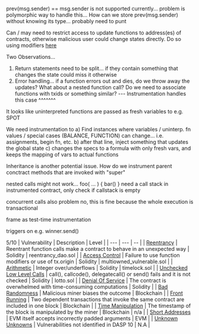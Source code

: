 prev(msg.sender) == msg.sender is not supported currently... problem is polymorphic way to handle this... How can we store prev(msg.sender) without knowing its type... probably need to punt

Can / may need to restrict access to update functions to address(es) of contracts, otherwise malicious user could change states directly. Do so using modifiers [here](https://ethereum.stackexchange.com/questions/24222/how-can-i-restrict-a-function-to-make-it-only-callable-by-one-contract/24223)

Two Observations...
1. Return statements need to be split... if they contain something that changes the state could miss it otherwise
2. Error handling... if a function errors out and dies, do we throw away the updates? What about a nested function call? Do we need to associate functions with txids or something similar?
 --- Instrumentation handles this case ^^^^^^^

It looks like uninterpreted functions are passed as fresh variables to e.g. SPOT

We need instrumentation to
    a) Find instances where variables / uninterp. fn values / special cases (BALANCE, FUNCTION) can change... i.e. assignments, begin fn, etc.
    b) after that line, inject something that updates the global state
    c) changes the specs to a formula with only fresh vars, and keeps the mapping of vars to actual functions

Inheritance is another potential issue. How do we instrument parent conctract methods that are invoked with "super"

nested calls might not work... foo( ... ) { bar() } 
	need a call stack in instrumented contract, only check if callstack is empty

concurrent calls also problem
	no, this is fine because the whole execution is transactional

frame as test-time instrumentation
   
triggers on e.g. winner.send()


5/10
| Vulnerability | Description | Level |
| --- | --- | -- |
| [Reentrancy](https://github.com/smartbugs/smartbugs/blob/master/dataset/reentrancy) | Reentrant function calls make a contract to behave in an unexpected way | Solidity | reentrancy\_dao.sol |
| [Access Control](https://github.com/smartbugs/smartbugs/blob/master/dataset/access_control) | Failure to use function modifiers or use of tx.origin | Solidity | multiowned\_vulnerable.sol |
| [Arithmetic](https://github.com/smartbugs/smartbugs/blob/master/dataset/arithmetic) | Integer over/underflows | Solidity | timelock.sol |
| [Unchecked Low Level Calls](https://github.com/smartbugs/smartbugs/blob/master/dataset/unchecked_low_level_calls) | call(), callcode(), delegatecall() or send() fails and it is not checked | Solidity | lotto.sol |
| [Denial Of Service](https://github.com/smartbugs/smartbugs/blob/master/dataset/denial_of_service) | The contract is overwhelmed with time-consuming computations | Solidity |
| [Bad Randomness](https://github.com/smartbugs/smartbugs/blob/master/dataset/bad_randomness) | Malicious miner biases the outcome | Blockchain |
| [Front Running](https://github.com/smartbugs/smartbugs/blob/master/dataset/front_running) | Two dependent transactions that invoke the same contract are included in one block | Blockchain |
| [Time Manipulation](https://github.com/smartbugs/smartbugs/blob/master/dataset/time_manipulation) | The timestamp of the block is manipulated by the miner | Blockchain | n/a |
| [Short Addresses](https://github.com/smartbugs/smartbugs/blob/master/dataset/short_addresses) | EVM itself accepts incorrectly padded arguments | EVM |
| [Unknown Unknowns](https://github.com/smartbugs/smartbugs/blob/master/dataset/other) | Vulnerabilities not identified in DASP 10 | N.A |
